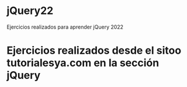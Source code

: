 # jQuery22
Ejercicios realizados para aprender jQuery 2022


# Ejercicios realizados desde el sitoo tutorialesya.com en la sección jQuery